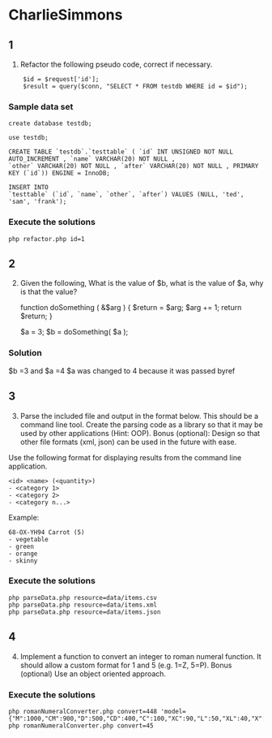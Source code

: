 # CharlieSimmons
## 1
1. Refactor the following pseudo code, correct if necessary.
```
    $id = $request['id'];
    $result = query($conn, "SELECT * FROM testdb WHERE id = $id");
```

### Sample data set
```
create database testdb;

use testdb;

CREATE TABLE `testdb`.`testtable` ( `id` INT UNSIGNED NOT NULL AUTO_INCREMENT , `name` VARCHAR(20) NOT NULL ,
`other` VARCHAR(20) NOT NULL , `after` VARCHAR(20) NOT NULL , PRIMARY KEY (`id`)) ENGINE = InnoDB;

INSERT INTO
`testtable` (`id`, `name`, `other`, `after`) VALUES (NULL, 'ted', 'sam', 'frank');

```

### Execute the solutions
```
php refactor.php id=1
```

## 2
2. Given the following, What is the value of $b, what is the value of $a, why is that the value?

    function doSomething ( &$arg )
    {
        $return = $arg;
        $arg += 1;
        return $return;
    }

    $a = 3;
    $b = doSomething( $a );

### Solution
$b =3 and $a =4 $a was changed to 4 because it was passed byref

## 3
3. Parse the included file and output in the format below.  This should be a command line tool.   Create the parsing code as a library so that it may be used by other applications (Hint: OOP).
Bonus (optional): Design so that other file formats (xml, json) can be used in the future with ease.

Use the following format for displaying results from the command line application.

    <id> <name> (<quantity>)
    - <category 1>
    - <category 2>
    - <category n...>

Example:

    68-OX-YH94 Carrot (5)
    - vegetable
    - green
    - orange
    - skinny

### Execute the solutions
```
php parseData.php resource=data/items.csv
php parseData.php resource=data/items.xml
php parseData.php resource=data/items.json
```

## 4
4. Implement a function to convert an integer to roman numeral function.  It should allow a custom format for 1 and 5 (e.g. 1=Z, 5=P).
Bonus (optional) Use an object oriented approach.

### Execute the solutions
```
php romanNumeralConverter.php convert=448 'model={"M":1000,"CM":900,"D":500,"CD":400,"C":100,"XC":90,"L":50,"XL":40,"X":10,"IX":9,"V":5,"IV":4,"I":1}'
php romanNumeralConverter.php convert=45
```